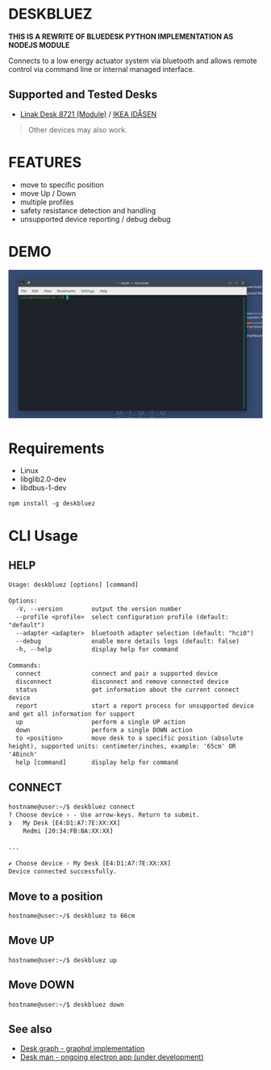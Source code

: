 # DESKBLUEZ

**THIS IS A REWRITE OF BLUEDESK PYTHON IMPLEMENTATION AS NODEJS MODULE**

Connects to a low energy actuator system via bluetooth and allows remote control via command line or internal managed interface.

## Supported and Tested Desks

- [Linak Desk 8721 (Module)](https://www.linak.com/products/controls/desk-control-basic-app/) / [IKEA IDÅSEN](https://www.ikea.com/gb/en/p/idasen-desk-sit-stand-brown-beige-s79280917/)

> Other devices may also work.

# FEATURES

- move to specific position
- move Up / Down
- multiple profiles
- safety resistance detection and handling
- unsupported device reporting / debug debug

# DEMO

![DEMO](./assets/preview.gif)

# Requirements

- Linux
- libglib2.0-dev
- libdbus-1-dev

```
npm install -g deskbluez
```

# CLI Usage

## HELP

```
Usage: deskbluez [options] [command]

Options:
  -V, --version        output the version number
  --profile <profile>  select configuration profile (default: "default")
  --adapter <adapter>  bluetooth adapter selection (default: "hci0")
  --debug              enable more details logs (default: false)
  -h, --help           display help for command

Commands:
  connect              connect and pair a supported device
  disconnect           disconnect and remove connected device
  status               get information about the current connect device
  report               start a report process for unsupported device and get all information for support
  up                   perform a single UP action
  down                 perform a single DOWN action
  to <position>        move desk to a specific position (absolute height), supported units: centimeter/inches, example: '65cm' OR '40inch'
  help [command]       display help for command
```

## CONNECT

```
hostname@user:~/$ deskbluez connect
? Choose device › - Use arrow-keys. Return to submit.
❯   My Desk [E4:D1:A7:7E:XX:XX]
    Redmi [20:34:FB:BA:XX:XX]

...

✔ Choose device › My Desk [E4:D1:A7:7E:XX:XX]
Device connected successfully.
```

## Move to a position

```
hostname@user:~/$ deskbluez to 66cm
```

## Move UP

```
hostname@user:~/$ deskbluez up
```

## Move DOWN

```
hostname@user:~/$ deskbluez down
```

## See also

- [Desk graph - graphql implementation ](https://github.com/alex20465/deskgraph)
- [Desk man - ongoing electron app (under development)](https://github.com/alex20465/deskman)
